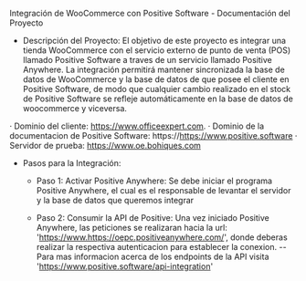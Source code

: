 Integración de WooCommerce con Positive Software - Documentación del Proyecto

 * Descripción del Proyecto:
El objetivo de este proyecto es integrar una tienda WooCommerce con el servicio externo de punto de venta (POS) llamado Positive Software a traves de un servicio llamado Positive Anywhere. La integración permitirá mantener sincronizada la base de datos de WooCommerce y la base de datos de que posee el cliente en Positive Software, de modo que cualquier cambio realizado en el stock de Positive Software se refleje automáticamente en la base de datos de woocommerce y viceversa.

 · Dominio del cliente: https://www.officeexpert.com.
 · Dominio de la documentacion de Positive Software: https://https://www.positive.software
 · Servidor de prueba: https://www.oe.bohiques.com


 * Pasos para la Integración:

    * Paso 1: Activar Positive Anywhere: Se debe iniciar el programa Positive Anywhere, el cual es el responsable de levantar el servidor y la base de datos que queremos integrar

    * Paso 2: Consumir la API de Positive: Una vez iniciado Positive Anywhere, las peticiones se realizaran hacia la url: 'https://www.https://oepc.positiveanywhere.com/', donde deberas realizar la respectiva autenticacion para establecer la conexion. -- Para mas informacion acerca de los endpoints de la API visita 'https://www.positive.software/api-integration'
